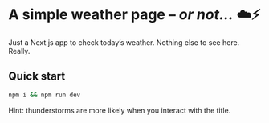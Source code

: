 # A simple weather page – _or not…_ ☁️⚡

Just a Next.js app to check today’s weather.
Nothing else to see here. Really.

## Quick start
```bash
npm i && npm run dev
```

Hint: thunderstorms are more likely when you interact with the title.
